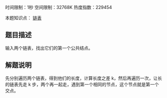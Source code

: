 时间限制：1秒 空间限制：32768K 热度指数：229454

本题知识点： [链表](https://www.nowcoder.com/questionCenter?questionTypes=000100&mutiTagIds=580)

## 题目描述

输入两个链表，找出它们的第一个公共结点。

## 解题说明

先分别遍历两个链表，得到他们的长度，计算长度之差 k，然后再遍历一次，让长的链表先走 k 步，两个再一起走，遇到第一个相同的节点，这个节点就是第一个交点。